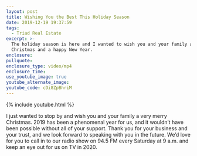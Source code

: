 ```yaml
---
layout: post
title: Wishing You the Best This Holiday Season
date: 2019-12-19 19:37:59
tags:
  - Triad Real Estate
excerpt: >-
  The holiday season is here and I wanted to wish you and your family a merry
  Christmas and a happy New Year.
enclosure:
pullquote:
enclosure_type: video/mp4
enclosure_time:
use_youtube_image: true
youtube_alternate_image:
youtube_code: cDi8ZpBhriM
---
```


{% include youtube.html %}

I just wanted to stop by and wish you and your family a very merry Christmas. 2019 has been a phenomenal year for us, and it wouldn’t have been possible without all of your support. Thank you for your business and your trust, and we look forward to speaking with you in the future. We’d love for you to call in to our radio show on 94.5 FM every Saturday at 9 a.m. and keep an eye out for us on TV in 2020.